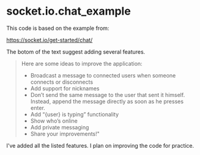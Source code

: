 # socket.io.chat_example
This code is based on the example from:

https://socket.io/get-started/chat/

The botom of the text suggest adding several features.

>
>Here are some ideas to improve the application:
>
>* Broadcast a message to connected users when someone connects or disconnects
>* Add support for nicknames
>* Don’t send the same message to the user that sent it himself. Instead, append the message directly as soon as he presses enter.
>* Add “{user} is typing” functionality
>* Show who’s online
>* Add private messaging
>* Share your improvements!"
>

I've added all the listed features. I plan on improving the code for practice.
